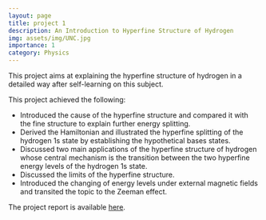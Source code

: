 ```yaml
---
layout: page
title: project 1
description: An Introduction to Hyperfine Structure of Hydrogen
img: assets/img/UNC.jpg
importance: 1
category: Physics
---
```


This project aims at explaining the hyperfine structure of hydrogen in a detailed way after self-learning on this subject.

This project achieved the following:
<ul>
<li> Introduced the cause of the hyperfine structure and compared it with the fine structure to explain further energy splitting. </li>
<li> Derived the Hamiltonian and illustrated the hyperfine splitting of the hydrogen 1s state by establishing the hypothetical bases states. </li>
<li> Discussed two main applications of the hyperfine structure of hydrogen whose central mechanism is the transition between the two hyperfine energy levels of the hydrogen 1s state. </li>
<li> Discussed the limits of the hyperfine structure. </li>
<li> Introduced the changing of energy levels under external magnetic fields and transited the topic to the Zeeman effect. </li>
</ul>

The project report is available <a href="https://www.overleaf.com/read/jvdjfhrgwyfm">here</a>.